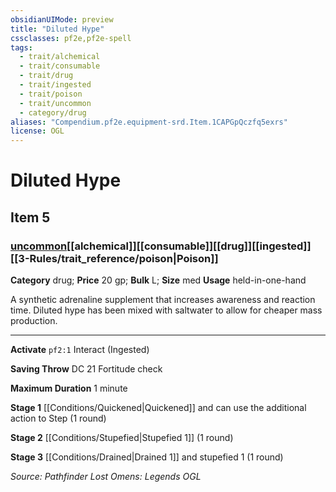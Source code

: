 ```yaml
---
obsidianUIMode: preview
title: "Diluted Hype"
cssclasses: pf2e,pf2e-spell
tags:
  - trait/alchemical
  - trait/consumable
  - trait/drug
  - trait/ingested
  - trait/poison
  - trait/uncommon
  - category/drug
aliases: "Compendium.pf2e.equipment-srd.Item.1CAPGpQczfq5exrs"
license: OGL
---
```

# Diluted Hype
## Item 5
### [uncommon](uncommon.md "Uncommon Rarity Trait")[[alchemical]][[consumable]][[drug]][[ingested]][[3-Rules/trait_reference/poison|Poison]]

**Category** drug; 
**Price** 20 gp; 
**Bulk** L; **Size** med
**Usage** held-in-one-hand

A synthetic adrenaline supplement that increases awareness and reaction time. Diluted hype has been mixed with saltwater to allow for cheaper mass production.

* * *

**Activate** `pf2:1` Interact (Ingested)

**Saving Throw** DC 21 Fortitude check

**Maximum Duration** 1 minute

**Stage 1** [[Conditions/Quickened|Quickened]] and can use the additional action to Step (1 round)

**Stage 2** [[Conditions/Stupefied|Stupefied 1]] (1 round)

**Stage 3** [[Conditions/Drained|Drained 1]] and stupefied 1 (1 round)

*Source: Pathfinder Lost Omens: Legends*
*OGL*